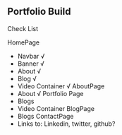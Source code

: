 ## Portfolio Build
Check List 

HomePage
  - Navbar √
  - Banner √
  - About √
  - Blog √
  - Video Container √
AboutPage
 - About √
Portfolio Page
  - Blogs
  - Video Container
BlogPage
  - Blogs
ContactPage
  - Links to: Linkedin, twitter, github?

